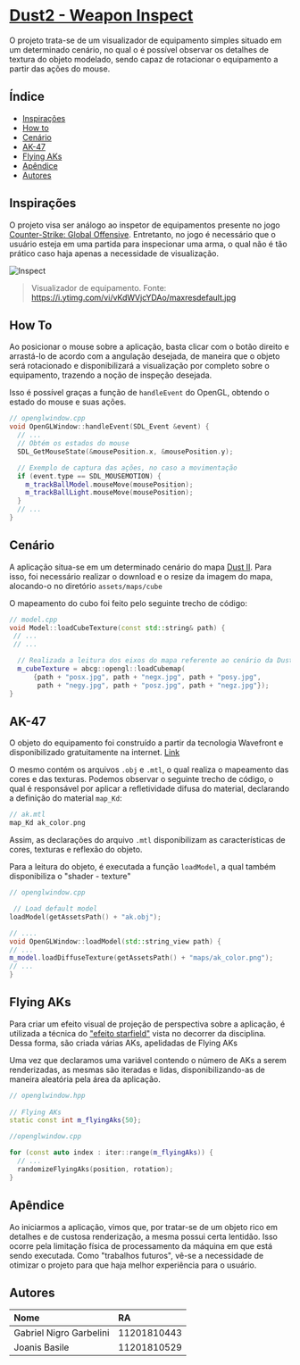 # [Dust2 - Weapon Inspect](https://gabriel-nigro.github.io/abcg/d2wi/index.html)

O projeto trata-se de um visualizador de equipamento simples situado em um determinado cenário, no qual o é possível observar os detalhes de textura do objeto modelado, sendo capaz de rotacionar o equipamento a partir das ações do mouse.   



## Índice

* [Inspirações](#inspirações)
* [How to](#how-to)
* [Cenário](#cenário)
* [AK-47](#ak-47)
* [Flying AKs](#flying-aks)
* [Apêndice](#apêndice)
* [Autores](#autores)

## Inspirações

O projeto visa ser análogo ao inspetor de equipamentos presente no jogo [Counter-Strike: Global Offensive](https://store.steampowered.com/app/730/CounterStrike_Global_Offensive/). Entretanto, no jogo é necessário que o usuário esteja em uma partida para inspecionar uma arma, o qual não é tão prático caso haja apenas a necessidade de visualização. 

![Inspect](https://i.ytimg.com/vi/vKdWVjcYDAo/maxresdefault.jpg)

> Visualizador de equipamento. Fonte: https://i.ytimg.com/vi/vKdWVjcYDAo/maxresdefault.jpg

## How To

Ao posicionar o mouse sobre a aplicação, basta clicar com o botão direito e arrastá-lo de acordo com a angulação desejada, de maneira que o objeto será rotacionado e disponibilizará a visualização por completo sobre o equipamento, trazendo a noção de inspeção desejada.

Isso é possível graças a função de `handleEvent` do OpenGL, obtendo o estado do mouse e suas ações.

```cpp
// openglwindow.cpp
void OpenGLWindow::handleEvent(SDL_Event &event) {
  // ...
  // Obtém os estados do mouse
  SDL_GetMouseState(&mousePosition.x, &mousePosition.y);

  // Exemplo de captura das ações, no caso a movimentação
  if (event.type == SDL_MOUSEMOTION) {
    m_trackBallModel.mouseMove(mousePosition);
    m_trackBallLight.mouseMove(mousePosition);
  }
  // ...
}

```

## Cenário

A aplicação situa-se em um determinado cenário do mapa [Dust II](https://en.wikipedia.org/wiki/Dust_II). Para isso, foi necessário realizar o download e o resize da imagem do mapa, alocando-o no diretório `assets/maps/cube`

O mapeamento do cubo foi feito pelo seguinte trecho de código:
```cpp
// model.cpp
void Model::loadCubeTexture(const std::string& path) {
 // ...
 // ...

  // Realizada a leitura dos eixos do mapa referente ao cenário da Dust II
  m_cubeTexture = abcg::opengl::loadCubemap(
      {path + "posx.jpg", path + "negx.jpg", path + "posy.jpg",
       path + "negy.jpg", path + "posz.jpg", path + "negz.jpg"});
}
```

## AK-47

O objeto do equipamento foi construído a partir da tecnologia Wavefront e disponibilizado gratuitamente na internet. [Link](https://free3d.com/3d-model/ak-47--520670.html)

O mesmo contém os arquivos `.obj` e `.mtl`, o qual realiza o mapeamento das cores e das texturas. Podemos observar o seguinte trecho de código, o qual é responsável por aplicar a refletividade difusa do material, declarando a definição do material `map_Kd`:

```cpp
// ak.mtl
map_Kd ak_color.png
```

Assim, as declarações do arquivo `.mtl` disponibilizam as características de cores, texturas e reflexão do objeto.

Para a leitura do objeto, é executada a função `loadModel`, a qual também disponibiliza o "shader - texture"

```cpp
// openglwindow.cpp

 // Load default model
loadModel(getAssetsPath() + "ak.obj");

// ....
void OpenGLWindow::loadModel(std::string_view path) {
// ...
m_model.loadDiffuseTexture(getAssetsPath() + "maps/ak_color.png");
// ...
}
```

## Flying AKs

Para criar um efeito visual de projeção de perspectiva sobre a aplicação, é utilizada a técnica do ["efeito starfield"](http://professor.ufabc.edu.br/~harlen.batagelo/cg/starfield.html) vista no decorrer da disciplina. Dessa forma, são criada várias AKs, apelidadas de Flying AKs

Uma vez que declaramos uma variável contendo o número de AKs a serem renderizadas, as mesmas são iteradas e lidas, disponibilizando-as de maneira aleatória pela área da aplicação.
```cpp
// openglwindow.hpp
 
// Flying AKs
static const int m_flyingAks{50};

//openglwindow.cpp

for (const auto index : iter::range(m_flyingAks)) {
  // ...
  randomizeFlyingAks(position, rotation);
}
```

## Apêndice

Ao iniciarmos a aplicação, vimos que, por tratar-se de um objeto rico em detalhes e de custosa renderização, a mesma possui certa lentidão. Isso ocorre pela limitação física de processamento da máquina em que está sendo executada. Como "trabalhos futuros", vê-se a necessidade de otimizar o projeto para que haja melhor experiência para o usuário.

## Autores

| Nome                    | RA          |
|:------------------------|:------------|
| Gabriel Nigro Garbelini | 11201810443 |
| Joanis Basile           | 11201810529 |